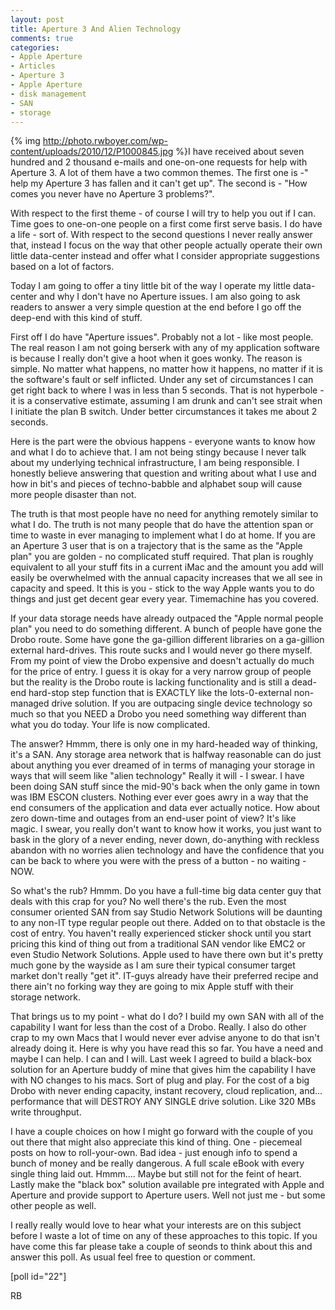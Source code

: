 ```yaml
---
layout: post
title: Aperture 3 And Alien Technology
comments: true
categories:
- Apple Aperture
- Articles
- Aperture 3
- Apple Aperture
- disk management
- SAN
- storage
---
```

{% img http://photo.rwboyer.com/wp-content/uploads/2010/12/P1000845.jpg %}I have received about seven hundred and 2 thousand e-mails and one-on-one requests for help with Aperture 3. A lot of them have a two common themes. The first one is -" help my Aperture 3 has fallen and it can't get up". The second is - "How comes you never have no Aperture 3 problems?".

With respect to the first theme - of course I will try to help you out if I can. Time goes to one-on-one people on a first come first serve basis. I do have a life - sort of. With respect to the second questions I never really answer that, instead I focus on the way that other people actually operate their own little data-center instead and offer what I consider appropriate suggestions based on a lot of factors.

Today I am going to offer a tiny little bit of the way I operate my little data-center and why I don't have no Aperture issues. I am also going to ask readers to answer a very simple question at the end before I go off the deep-end with this kind of stuff.

First off I do have "Aperture issues". Probably not a lot - like most people. The real reason I am not going berserk with any of my application software is because I really don't give a hoot when it goes wonky. The reason is simple. No matter what happens, no matter how it happens, no matter if it is the software's fault or self inflicted. Under any set of circumstances I can get right back to where I was in less than 5 seconds. That is not hyperbole - it is a conservative estimate, assuming I am drunk and can't see strait when I initiate the plan B switch. Under better circumstances it takes me about 2 seconds.

Here is the part were the obvious happens - everyone wants to know how and what I do to achieve that. I am not being stingy because I never talk about my underlying technical infrastructure, I am being responsible. I honestly believe answering that question and writing about what I use and how in bit's and pieces of techno-babble and alphabet soup will cause more people disaster than not.

The truth is that most people have no need for anything remotely similar to what I do. The truth is not many people that do have the attention span or time to waste in ever managing to implement what I do at home. If you are an Aperture 3 user that is on a trajectory that is the same as the "Apple plan" you are golden - no complicated stuff required. That plan is roughly equivalent to all your stuff fits in a current iMac and the amount you add will easily be overwhelmed with the annual capacity increases that we all see in capacity and speed. It this is you - stick to the way Apple wants you to do things and just get decent gear every year. Timemachine has you covered.

If your data storage needs have already outpaced the "Apple normal people plan" you need to do something different. A bunch of people have gone the Drobo route. Some have gone the ga-gillion different libraries on a ga-gillion external hard-drives. This route sucks and I would never go there myself. From my point of view the Drobo expensive and doesn't actually do much for the price of entry. I guess it is okay for a very narrow group of people but the reality is the Drobo route is lacking functionality and is still a dead-end hard-stop step function that is EXACTLY like the lots-0-external non-managed drive solution. If you are outpacing single device technology so much so that you NEED a Drobo you need something way different than what you do today. Your life is now complicated.

The answer? Hmmm, there is only one in my hard-headed way of thinking, it's a SAN. Any storage area network that is halfway reasonable can do just about anything you ever dreamed of in terms of managing your storage in ways that will seem like "alien technology" Really it will - I swear. I have been doing SAN stuff since the mid-90's back when the only game in town was IBM ESCON clusters. Nothing ever ever goes awry in a way that the end consumers of the application and data ever actually notice. How about zero down-time and outages from an end-user point of view? It's like magic. I swear, you really don't want to know how it works, you just want to bask in the glory of a never ending, never down, do-anything with reckless abandon with no worries alien technology and have the confidence that you can be back to where you were with the press of a button - no waiting - NOW.

So what's the rub? Hmmm. Do you have a full-time big data center guy that deals with this crap for you? No well there's the rub. Even the most consumer oriented SAN from say Studio Network Solutions will be daunting to any non-IT type regular people out there. Added on to that obstacle is the cost of entry. You haven't really experienced sticker shock until you start pricing this kind of thing out from a traditional SAN vendor like EMC2 or even Studio Network Solutions. Apple used to have there own but it's pretty much gone by the wayside as I am sure their typical consumer target market don't really "get it". IT-guys already have their preferred recipe and there ain't no forking way they are going to mix Apple stuff with their storage network.

That brings us to my point - what do I do? I build my own SAN with all of the capability I want for less than the cost of a Drobo. Really. I also do other crap to my own Macs that I would never ever advise anyone to do that isn't already doing it. Here is why you have read this so far. You have a need and maybe I can help. I can and I will. Last week I agreed to build a black-box solution for an Aperture buddy of mine that gives him the capability I have with NO changes to his macs. Sort of plug and play. For the cost of a big Drobo with never ending capacity, instant recovery, cloud replication, and... performance that will DESTROY ANY SINGLE drive solution. Like 320 MBs write throughput.

I have a couple choices on how I might go forward with the couple of you out there that might also appreciate this kind of thing. One - piecemeal posts on how to roll-your-own. Bad idea - just enough info to spend a bunch of money and be really dangerous. A full scale eBook with every single thing laid out. Hmmm.... Maybe but still not for the feint of heart. Lastly make the "black box" solution available pre integrated with Apple and Aperture and provide support to Aperture users. Well not just me - but some other people as well.

I really really would love to hear what your interests are on this subject before I waste a lot of time on any of these approaches to this topic. If you have come this far please take a couple of seonds to think about this and answer this poll. As usual feel free to question or comment.

[poll id="22"]

RB